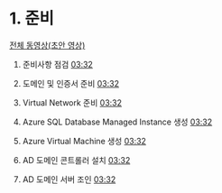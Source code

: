 # 1. 준비

[전체 동영상(초안 영상)](https://youtu.be/PJH9Eef2Oec)

1. 준비사항 점검
[03:32](https://naver.com)

2. 도메인 및 인증서 준비
[03:32](https://naver.com)

3. Virtual Network 준비
[03:32](https://naver.com)

4. Azure SQL Database Managed Instance 생성
[03:32](https://naver.com)

5. Azure Virtual Machine 생성
[03:32](https://naver.com)

6. AD 도메인 콘트롤러 설치
[03:32](https://naver.com)

7. AD 도메인 서버 조인
[03:32](https://naver.com)
